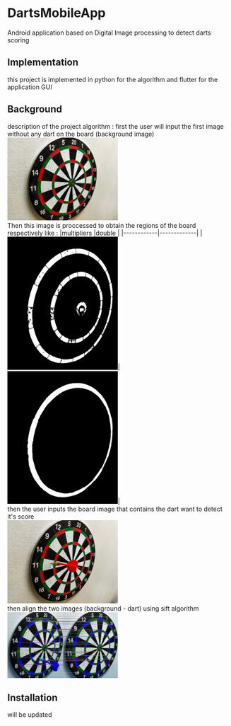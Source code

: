 # DartsMobileApp
Android application based on Digital Image processing to detect darts scoring 

## Implementation
this project is implemented in python for the algorithm and flutter for the application GUI

## Background 
description of the project algorithm :
first the user will input the first image without any dart on the board (background image)
<br>
<img src="test_images/dartBoard1.jpg" width="250">
<br>
Then this image is proccessed to obtain the regions of the board respectively like : 
|multipliers |double       |
|------------|-------------|
|<img src="debug_images/multipliers regions.jpg" width="250">|<img src="debug_images/double regions.jpg" width="250">|
<br>
then the user inputs the board image that contains the dart want to detect it's score 
<br>
<img src="test_images/dart11.jpg" width="250">
<br>
then align the two images (background - dart) using sift algorithm 
<img src="debug_images/matches.jpg" width="250">












## Installation
will be updated 








